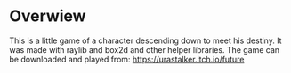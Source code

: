 # Overwiew
This is a little game of a character descending down to meet his destiny.
It was made with raylib and box2d and other helper libraries.
The game can be downloaded and played from:
https://urastalker.itch.io/future
